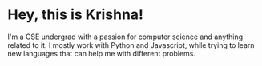 # Hey, this is Krishna!

I'm a CSE undergrad with a passion for computer science and anything related to it. I mostly work with Python and Javascript, while trying to learn new languages that can help me with different problems. 
